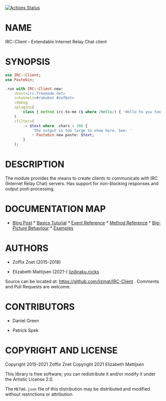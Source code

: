 [![Actions Status](https://github.com/lizmat/IRC-Client/workflows/test/badge.svg)](https://github.com/lizmat/IRC-Client/actions)

NAME
====

IRC::Client - Extendable Internet Relay Chat client

SYNOPSIS
========

```raku
use IRC::Client;
use Pastebin;

.run with IRC::Client.new:
    :host<irc.freenode.net>
    :channels<#rakubot #zofbot>
    :debug
    :plugins(
        class { method irc-to-me ($ where /hello/) { 'Hello to you too!'} }
    )
    :filters(
        -> $text where .chars > 200 {
            'The output is too large to show here. See: '
            ~ Pastebin.new.paste: $text;
        }
    );
```

DESCRIPTION
===========

The module provides the means to create clients to communicate with IRC (Internet Relay Chat) servers. Has support for non-blocking responses and output post-processing.

DOCUMENTATION MAP
=================

* [Blog Post](https://github.com/Raku/CCR/blob/main/Remaster/Zoffix%20Znet/IRC-Client-Raku-Multi-Server-IRC-or-Awesome-Async-Interfaces-with-Raku.md) * [Basics Tutorial](https://github.com/lizmat/IRC-Client/blob/main/docs/01-basics.md) * [Event Reference](https://github.com/lizmat/IRC-Client/blob/main/docs/02-event-reference.md) * [Method Reference](https://github.com/lizmat/IRC-Client/blob/main/docs/03-method-reference.md) * [Big-Picture Behaviour](https://github.com/lizmat/IRC-Client/blob/main/docs/04-big-picture-behaviour.md) * [Examples](https://github.com/lizmat/IRC-Client/blob/main/examples/)

AUTHORS
=======

  * Zoffix Znet (2015-2018)

  * Elizabeth Mattijsen (2021-) <liz@raku.rocks>

Source can be located at: https://github.com/lizmat/IRC-Client . Comments and Pull Requests are welcome.

CONTRIBUTORS
============

  * Daniel Green

  * Patrick Spek

COPYRIGHT AND LICENSE
=====================

Copyright 2015-2021 Zoffix Znet Copyright 2021 Elizabeth Mattijsen

This library is free software; you can redistribute it and/or modify it under the Artistic License 2.0.

The `META6.json` file of this distribution may be distributed and modified without restrictions or attribution.

